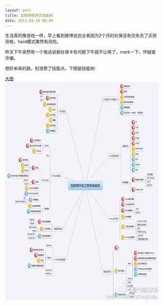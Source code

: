 ```yaml
---
layout: post
title: 互联网程序员技能树 
date: 2013-04-18 09:49
---
```


生活真的像游戏一样，早上看到微博说创业者因为2个月的社保没有交失去了买房资格，hard模式果然有风险。

昨天下午突然有一个电话说我社保卡有问题下午就不让用了，mark一下，怀疑是诈骗。

想好未来的路，别浪费了技能点。下图是技能树:

<!--break-->
[大图](/images/skill.jpg)
<img src="/images/skill.jpg"  alt="互联网程序员技能树" height="720" width="720"/>




